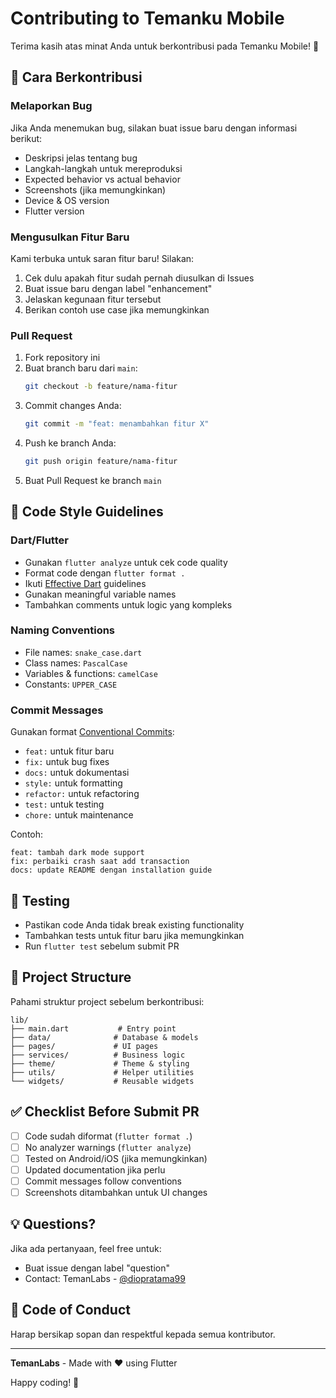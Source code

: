 # Contributing to Temanku Mobile

Terima kasih atas minat Anda untuk berkontribusi pada Temanku Mobile! 🎉

## 🤝 Cara Berkontribusi

### Melaporkan Bug

Jika Anda menemukan bug, silakan buat issue baru dengan informasi berikut:

- Deskripsi jelas tentang bug
- Langkah-langkah untuk mereproduksi
- Expected behavior vs actual behavior
- Screenshots (jika memungkinkan)
- Device & OS version
- Flutter version

### Mengusulkan Fitur Baru

Kami terbuka untuk saran fitur baru! Silakan:

1. Cek dulu apakah fitur sudah pernah diusulkan di Issues
2. Buat issue baru dengan label "enhancement"
3. Jelaskan kegunaan fitur tersebut
4. Berikan contoh use case jika memungkinkan

### Pull Request

1. Fork repository ini
2. Buat branch baru dari `main`:
   ```bash
   git checkout -b feature/nama-fitur
   ```
3. Commit changes Anda:
   ```bash
   git commit -m "feat: menambahkan fitur X"
   ```
4. Push ke branch Anda:
   ```bash
   git push origin feature/nama-fitur
   ```
5. Buat Pull Request ke branch `main`

## 📝 Code Style Guidelines

### Dart/Flutter

- Gunakan `flutter analyze` untuk cek code quality
- Format code dengan `flutter format .`
- Ikuti [Effective Dart](https://dart.dev/guides/language/effective-dart) guidelines
- Gunakan meaningful variable names
- Tambahkan comments untuk logic yang kompleks

### Naming Conventions

- File names: `snake_case.dart`
- Class names: `PascalCase`
- Variables & functions: `camelCase`
- Constants: `UPPER_CASE`

### Commit Messages

Gunakan format [Conventional Commits](https://www.conventionalcommits.org/):

- `feat:` untuk fitur baru
- `fix:` untuk bug fixes
- `docs:` untuk dokumentasi
- `style:` untuk formatting
- `refactor:` untuk refactoring
- `test:` untuk testing
- `chore:` untuk maintenance

Contoh:

```
feat: tambah dark mode support
fix: perbaiki crash saat add transaction
docs: update README dengan installation guide
```

## 🧪 Testing

- Pastikan code Anda tidak break existing functionality
- Tambahkan tests untuk fitur baru jika memungkinkan
- Run `flutter test` sebelum submit PR

## 📁 Project Structure

Pahami struktur project sebelum berkontribusi:

```
lib/
├── main.dart           # Entry point
├── data/              # Database & models
├── pages/             # UI pages
├── services/          # Business logic
├── theme/             # Theme & styling
├── utils/             # Helper utilities
└── widgets/           # Reusable widgets
```

## ✅ Checklist Before Submit PR

- [ ] Code sudah diformat (`flutter format .`)
- [ ] No analyzer warnings (`flutter analyze`)
- [ ] Tested on Android/iOS (jika memungkinkan)
- [ ] Updated documentation jika perlu
- [ ] Commit messages follow conventions
- [ ] Screenshots ditambahkan untuk UI changes

## 💡 Questions?

Jika ada pertanyaan, feel free untuk:

- Buat issue dengan label "question"
- Contact: TemanLabs - [@diopratama99](https://github.com/diopratama99)

## 📜 Code of Conduct

Harap bersikap sopan dan respektful kepada semua kontributor.

---

**TemanLabs** - Made with ❤️ using Flutter

Happy coding! 🚀
